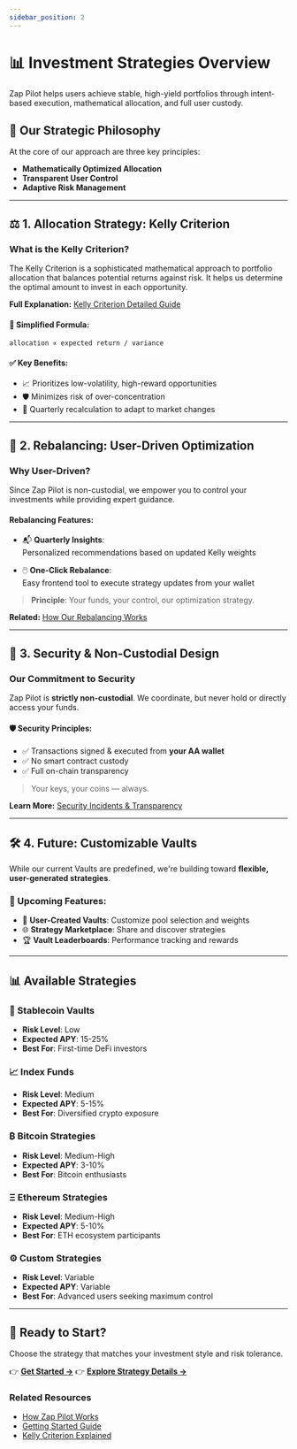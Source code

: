 ```yaml
---
sidebar_position: 2
---
```


# 📊 Investment Strategies Overview

Zap Pilot helps users achieve stable, high-yield portfolios through intent-based execution,
mathematical allocation, and full user custody.

## 🎯 Our Strategic Philosophy

At the core of our approach are three key principles:

- **Mathematically Optimized Allocation**
- **Transparent User Control**
- **Adaptive Risk Management**

---

## ⚖️ 1. Allocation Strategy: Kelly Criterion

### What is the Kelly Criterion?

The Kelly Criterion is a sophisticated mathematical approach to portfolio allocation that balances
potential returns against risk. It helps us determine the optimal amount to invest in each
opportunity.

**Full Explanation:** [Kelly Criterion Detailed Guide](./kelly-criterion)

#### 📐 Simplified Formula:

```
allocation ∝ expected return / variance
```

#### ✅ Key Benefits:

- 📈 Prioritizes low-volatility, high-reward opportunities
- 🛡️ Minimizes risk of over-concentration
- 🔄 Quarterly recalculation to adapt to market changes

---

## 🔁 2. Rebalancing: User-Driven Optimization

### Why User-Driven?

Since Zap Pilot is non-custodial, we empower you to control your investments while providing expert
guidance.

#### Rebalancing Features:

- 📬 **Quarterly Insights**:  
  Personalized recommendations based on updated Kelly weights

- 🖱️ **One-Click Rebalance**:  
  Easy frontend tool to execute strategy updates from your wallet

> **Principle**: Your funds, your control, our optimization strategy.

**Related:** [How Our Rebalancing Works](../how-it-works#4️⃣-♻️-rebalancing-user-driven)

---

## 🔐 3. Security & Non-Custodial Design

### Our Commitment to Security

Zap Pilot is **strictly non-custodial**. We coordinate, but never hold or directly access your
funds.

#### 🛡️ Security Principles:

- ✅ Transactions signed & executed from **your AA wallet**
- ✅ No smart contract custody
- ✅ Full on-chain transparency

> Your keys, your coins — always.

**Learn More:** [Security Incidents & Transparency](../security)

---

## 🛠️ 4. Future: Customizable Vaults

While our current Vaults are predefined, we're building toward **flexible, user-generated
strategies**.

### 🚧 Upcoming Features:

- 🧩 **User-Created Vaults**: Customize pool selection and weights
- 🌐 **Strategy Marketplace**: Share and discover strategies
- 🏆 **Vault Leaderboards**: Performance tracking and rewards

---

## 📊 Available Strategies

### 🏦 Stablecoin Vaults

- **Risk Level**: Low
- **Expected APY**: 15-25%
- **Best For**: First-time DeFi investors

### 📈 Index Funds

- **Risk Level**: Medium
- **Expected APY**: 5-15%
- **Best For**: Diversified crypto exposure

### ₿ Bitcoin Strategies

- **Risk Level**: Medium-High
- **Expected APY**: 3-10%
- **Best For**: Bitcoin enthusiasts

### Ξ Ethereum Strategies

- **Risk Level**: Medium-High
- **Expected APY**: 5-10%
- **Best For**: ETH ecosystem participants

### ⚙️ Custom Strategies

- **Risk Level**: Variable
- **Expected APY**: Variable
- **Best For**: Advanced users seeking maximum control

---

## 🚀 Ready to Start?

Choose the strategy that matches your investment style and risk tolerance.

👉 **[Get Started →](../getting-started)** 👉 **[Explore Strategy Details →](./)**

### Related Resources

- [How Zap Pilot Works](../how-it-works)
- [Getting Started Guide](../getting-started)
- [Kelly Criterion Explained](./kelly-criterion)
